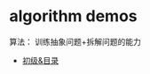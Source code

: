# algorithm demos

算法： 训练抽象问题+拆解问题的能力

- [初级&目录](https://leetcode.cn/leetbook/read/top-interview-questions-easy/x6w3ds/)